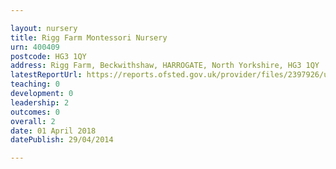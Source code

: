 ```yaml
---

layout: nursery
title: Rigg Farm Montessori Nursery
urn: 400409
postcode: HG3 1QY
address: Rigg Farm, Beckwithshaw, HARROGATE, North Yorkshire, HG3 1QY
latestReportUrl: https://reports.ofsted.gov.uk/provider/files/2397926/urn/400409.pdf
teaching: 0
development: 0
leadership: 2
outcomes: 0
overall: 2
date: 01 April 2018 
datePublish: 29/04/2014

---
```

